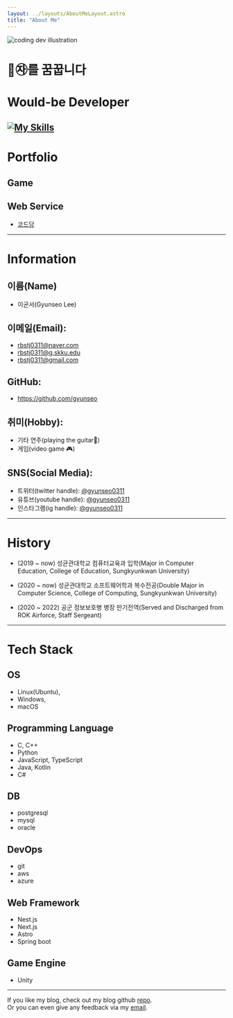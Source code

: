 ```yaml
---
layout: ../layouts/AboutMeLayout.astro
title: "About Me"
---
```


<div>
  <img src="https://res.cloudinary.com/gyunseo-blog/image/upload/v1695893159/og-images/me-og.jpg" class="sm:w-1/2 mx-auto" alt="coding dev illustration">
</div>

# 🐾㉶를 꿈꿉니다

# Would-be Developer

## [![My Skills](https://skillicons.dev/icons?i=js,ts,html,css,astro,bash,azure,androidstudio,azure,c,cpp,discord,docker,dotnet,cs,electron,elixir,fastapi,figma,git,github,gradle,graphql,instagram,java,linux,neovim,nestjs,ps,powershell,prisma,py,react,wordpress,vscode,vite,visualstudio,vercel,unity,twitter,tailwind,sqlite,stackoverflow,selenium,postgres)](https://skillicons.dev)

# Portfolio

## Game

## Web Service

- [코드당](https://github.com/skkuding/codedang)

---

# Information

## 이름(Name)

- 이균서(Gyunseo Lee)

## 이메일(Email):

- rbstj0311@naver.com
- rbstj0311@g.skku.edu
- rbstj0311@gmail.com

## GitHub:

- <https://github.com/gyunseo>

## 취미(Hobby):

- 기타 연주(playing the guitar🎸)
- 게임(video game 🎮)

## SNS(Social Media):

- 트위터(twitter handle): [@gyunseo0311](https://twitter.com/gyunseo0311)
- 유튜브(youtube handle): [@gyunseo0311](https://youtube.com/gyunseo0311)
- 인스타그램(ig handle): [@gyunseo0311](https://instagram.com/gyunseo0311)

---

# History

- (2019 ~ now) 성균관대학교 컴퓨터교육과 입학(Major in Computer Education, College of Education, Sungkyunkwan University)

- (2020 ~ now) 성균관대학교 소프트웨어학과 복수전공(Double Major in Computer Science, College of Computing, Sungkyunkwan University)

- (2020 ~ 2022) 공군 정보보호병 병장 만기전역(Served and Discharged from ROK Airforce, Staff Sergeant)

---

# Tech Stack

## OS

- Linux(Ubuntu),
- Windows,
- macOS

## Programming Language

- C, C++
- Python
- JavaScript, TypeScript
- Java, Kotlin
- C#

## DB

- postgresql
- mysql
- oracle

## DevOps

- git
- aws
- azure

## Web Framework

- Nest.js
- Next.js
- Astro
- Spring boot

## Game Engine

- Unity

---

If you like my blog, check out my blog github [repo](https://github.com/gyunseo/gyunseo.github.io).  
Or you can even give any feedback via my [email](mailto:rbstj0311@naver.com).
